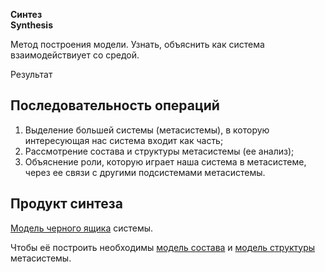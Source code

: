 **Синтез** <br>
**Synthesis**

Метод построения модели. Узнать, объяснить как система взаимодействиует со средой.

Результат

## Последовательность операций

1. Выделение большей системы (метасистемы), в которую интересующая нас система входит как часть;
1. Рассмотрение состава и структуры метасистемы (ее анализ);
1. Объяснение роли, которую играет наша система в метасистеме, через ее связи с другими подсистемами метасистемы.

## Продукт синтеза

[Модель черного ящика](/words/black_box_model.md) системы.

Чтобы её построить необходимы [модель состава](/words/composition_model.md) и [модель структуры](/words/structure_model.md) метасистемы.

